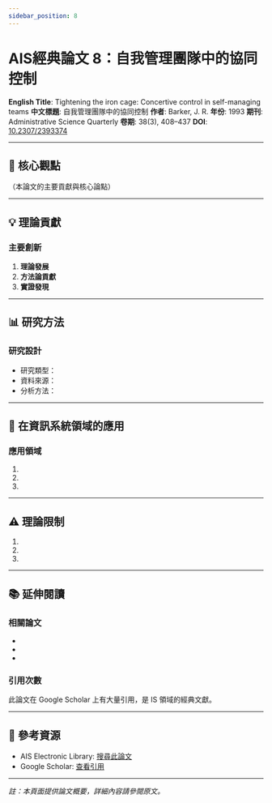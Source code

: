 ```yaml
---
sidebar_position: 8
---
```


# AIS經典論文 8：自我管理團隊中的協同控制

**English Title**: Tightening the iron cage: Concertive control in self-managing teams
**中文標題**: 自我管理團隊中的協同控制
**作者**: Barker, J. R.
**年份**: 1993
**期刊**: Administrative Science Quarterly
**卷期**: 38(3), 408–437
**DOI**: [10.2307/2393374](https://doi.org/10.2307/2393374)

---

## 📌 核心觀點

（本論文的主要貢獻與核心論點）

---

## 💡 理論貢獻

### 主要創新

1. **理論發展**
2. **方法論貢獻**
3. **實證發現**

---

## 📊 研究方法

### 研究設計

- 研究類型：
- 資料來源：
- 分析方法：

---

## 🎯 在資訊系統領域的應用

### 應用領域

1.
2.
3.

---

## ⚠️ 理論限制

1.
2.
3.

---

## 📚 延伸閱讀

### 相關論文

-
-
-

### 引用次數

此論文在 Google Scholar 上有大量引用，是 IS 領域的經典文獻。

---

## 🔗 參考資源

- AIS Electronic Library: [搜尋此論文](https://aisel.aisnet.org/)
- Google Scholar: [查看引用](https://scholar.google.com/)

---

*註：本頁面提供論文概要，詳細內容請參閱原文。*
